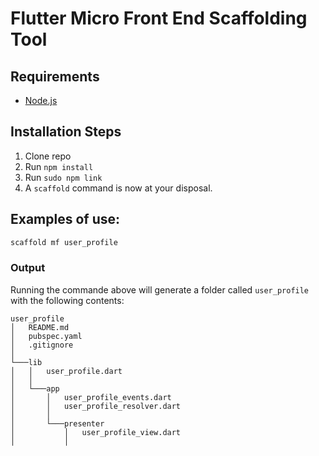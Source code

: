 # Flutter Micro Front End Scaffolding Tool

## Requirements

* [Node.js](http://nodejs.org/)

## Installation Steps

1. Clone repo
2. Run `npm install`
3. Run `sudo npm link`
4. A `scaffold` command is now at your disposal.

## Examples of use:

```bash
scaffold mf user_profile
```

### Output
Running the commande above will generate a folder called `user_profile` with the following contents:

```
user_profile
│   README.md
│   pubspec.yaml
│   .gitignore
│   
└───lib
│   │   user_profile.dart
│   │
│   └───app
│       │   user_profile_events.dart
│       │   user_profile_resolver.dart
│       │   
│       └───presenter
│           │   user_profile_view.dart
│           │      

```

